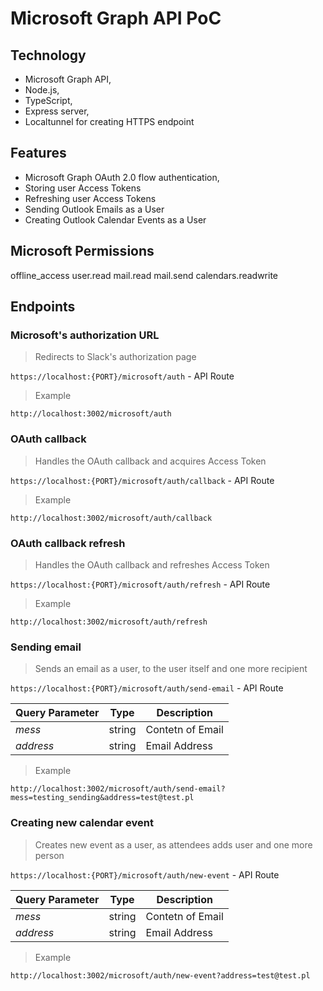 # Microsoft Graph API PoC

## Technology

- Microsoft Graph API,
- Node.js,
- TypeScript,
- Express server,
- Localtunnel for creating HTTPS endpoint

## Features

- Microsoft Graph OAuth 2.0 flow authentication,
- Storing user Access Tokens
- Refreshing user Access Tokens
- Sending Outlook Emails as a User
- Creating Outlook Calendar Events as a User

## Microsoft Permissions

offline_access user.read mail.read mail.send calendars.readwrite

## Endpoints

### Microsoft's authorization URL

> Redirects to Slack's authorization page

`https://localhost:{PORT}/microsoft/auth` - API Route

> Example

`http://localhost:3002/microsoft/auth`

### OAuth callback

> Handles the OAuth callback and acquires Access Token

`https://localhost:{PORT}/microsoft/auth/callback` - API Route

> Example

`http://localhost:3002/microsoft/auth/callback`

### OAuth callback refresh

> Handles the OAuth callback and refreshes Access Token

`https://localhost:{PORT}/microsoft/auth/refresh` - API Route

> Example

`http://localhost:3002/microsoft/auth/refresh`

### Sending email

> Sends an email as a user, to the user itself and one more recipient

`https://localhost:{PORT}/microsoft/auth/send-email` - API Route

| Query Parameter | Type   | Description      |
| --------------- | ------ | ---------------- |
| *mess*          | string | Contetn of Email |
| *address*       | string | Email Address    |

> Example

`http://localhost:3002/microsoft/auth/send-email?mess=testing_sending&address=test@test.pl`

### Creating new calendar event

> Creates new event as a user, as attendees adds user and one more person

`https://localhost:{PORT}/microsoft/auth/new-event` - API Route

| Query Parameter | Type   | Description      |
| --------------- | ------ | ---------------- |
| *mess*          | string | Contetn of Email |
| *address*       | string | Email Address    |

> Example

`http://localhost:3002/microsoft/auth/new-event?address=test@test.pl`

